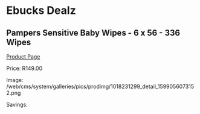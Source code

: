 
# Ebucks Dealz
## Pampers Sensitive Baby Wipes - 6 x 56 - 336 Wipes
[Product Page](https://www.ebucks.com/web/shop/productSelected.do?prodId=1018231299&catId=1186088243)

Price: R149.00

Image: /web/cms/system/galleries/pics/prodimg/1018231299_detail_1599056073152.png

Savings: 


	